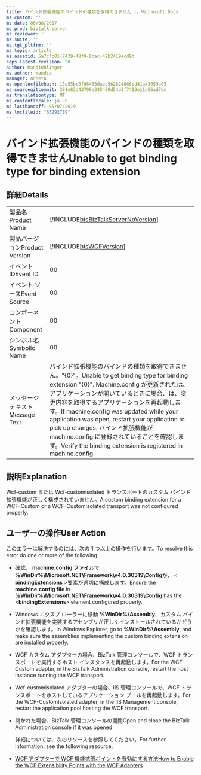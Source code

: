 ```yaml
---
title: バインド拡張機能のバインドの種類を取得できません |。Microsoft Docs
ms.custom: ''
ms.date: 06/08/2017
ms.prod: biztalk-server
ms.reviewer: ''
ms.suite: ''
ms.tgt_pltfrm: ''
ms.topic: article
ms.assetid: 5a7cfc81-7439-48f9-8cac-42b2419ecd9d
caps.latest.revision: 20
author: MandiOhlinger
ms.author: mandia
manager: anneta
ms.openlocfilehash: 15a55bc8f06465daec562624866ed41a43059a05
ms.sourcegitcommit: 381e83d43796a345488d54b3f7413e11d56ad7be
ms.translationtype: MT
ms.contentlocale: ja-JP
ms.lasthandoff: 05/07/2019
ms.locfileid: "65292789"
---
```

# <a name="unable-to-get-binding-type-for-binding-extension"></a><span data-ttu-id="cfdbe-102">バインド拡張機能のバインドの種類を取得できません</span><span class="sxs-lookup"><span data-stu-id="cfdbe-102">Unable to get binding type for binding extension</span></span>
## <a name="details"></a><span data-ttu-id="cfdbe-103">詳細</span><span class="sxs-lookup"><span data-stu-id="cfdbe-103">Details</span></span>  

|                 |                                                                                                                                                                                                                                  |
|-----------------|----------------------------------------------------------------------------------------------------------------------------------------------------------------------------------------------------------------------------------|
|  <span data-ttu-id="cfdbe-104">製品名</span><span class="sxs-lookup"><span data-stu-id="cfdbe-104">Product Name</span></span>   |                                                                        [!INCLUDE[btsBizTalkServerNoVersion](../includes/btsbiztalkservernoversion-md.md)]                                                                        |
| <span data-ttu-id="cfdbe-105">製品バージョン</span><span class="sxs-lookup"><span data-stu-id="cfdbe-105">Product Version</span></span> |                                                                                    [!INCLUDE[btsWCFVersion](../includes/btswcfversion-md.md)]                                                                                    |
|    <span data-ttu-id="cfdbe-106">イベント ID</span><span class="sxs-lookup"><span data-stu-id="cfdbe-106">Event ID</span></span>     |                                                                                                                <span data-ttu-id="cfdbe-107">0</span><span class="sxs-lookup"><span data-stu-id="cfdbe-107">0</span></span>                                                                                                                 |
|  <span data-ttu-id="cfdbe-108">イベント ソース</span><span class="sxs-lookup"><span data-stu-id="cfdbe-108">Event Source</span></span>   |                                                                                                                <span data-ttu-id="cfdbe-109">0</span><span class="sxs-lookup"><span data-stu-id="cfdbe-109">0</span></span>                                                                                                                 |
|    <span data-ttu-id="cfdbe-110">コンポーネント</span><span class="sxs-lookup"><span data-stu-id="cfdbe-110">Component</span></span>    |                                                                                                                <span data-ttu-id="cfdbe-111">0</span><span class="sxs-lookup"><span data-stu-id="cfdbe-111">0</span></span>                                                                                                                 |
|  <span data-ttu-id="cfdbe-112">シンボル名</span><span class="sxs-lookup"><span data-stu-id="cfdbe-112">Symbolic Name</span></span>  |                                                                                                                <span data-ttu-id="cfdbe-113">0</span><span class="sxs-lookup"><span data-stu-id="cfdbe-113">0</span></span>                                                                                                                 |
|  <span data-ttu-id="cfdbe-114">メッセージ テキスト</span><span class="sxs-lookup"><span data-stu-id="cfdbe-114">Message Text</span></span>   | <span data-ttu-id="cfdbe-115">バインド拡張機能のバインドの種類を取得できません。"{0}"。</span><span class="sxs-lookup"><span data-stu-id="cfdbe-115">Unable to get binding type for binding extension "{0}".</span></span> <span data-ttu-id="cfdbe-116">Machine.config が更新されたは、アプリケーションが開いているときに場合、は、変更内容を取得するアプリケーションを再起動します。</span><span class="sxs-lookup"><span data-stu-id="cfdbe-116">If machine.config was updated while your application was open, restart your application to pick up changes.</span></span> <span data-ttu-id="cfdbe-117">バインド拡張機能が machine.config に登録されていることを確認します。</span><span class="sxs-lookup"><span data-stu-id="cfdbe-117">Verify the binding extension is registered in machine.config</span></span> |

## <a name="explanation"></a><span data-ttu-id="cfdbe-118">説明</span><span class="sxs-lookup"><span data-stu-id="cfdbe-118">Explanation</span></span>  
 <span data-ttu-id="cfdbe-119">Wcf-custom または Wcf-customisolated トランスポートのカスタム バインド拡張機能が正しく構成されていません。</span><span class="sxs-lookup"><span data-stu-id="cfdbe-119">A custom binding extension for a WCF-Custom or a WCF-CustomIsolated transport was not configured properly.</span></span>  

## <a name="user-action"></a><span data-ttu-id="cfdbe-120">ユーザーの操作</span><span class="sxs-lookup"><span data-stu-id="cfdbe-120">User Action</span></span>  
 <span data-ttu-id="cfdbe-121">このエラーは解決するのには、次の 1 つ以上の操作を行います。</span><span class="sxs-lookup"><span data-stu-id="cfdbe-121">To resolve this error do one or more of the following:</span></span>  

- <span data-ttu-id="cfdbe-122">確認、 **machine.config ファイル**で **%WinDir%\Microsoft.NET\Framework\v4.0.30319\Config**が、 \< **bindingExtensions** \>要素が適切に構成します。</span><span class="sxs-lookup"><span data-stu-id="cfdbe-122">Ensure the **machine.config file** in **%WinDir%\Microsoft.NET\Framework\v4.0.30319\Config** has the \<**bindingExtensions**\> element configured properly.</span></span>  

- <span data-ttu-id="cfdbe-123">Windows エクスプ ローラーに移動 **%WinDir%\Assembly**、カスタム バインド拡張機能を実装するアセンブリが正しくインストールされているかどうかを確認します。</span><span class="sxs-lookup"><span data-stu-id="cfdbe-123">In Windows Explorer, go to **%WinDir%\Assembly**, and make sure the assemblies implementing the custom binding extension are installed properly.</span></span>  

- <span data-ttu-id="cfdbe-124">WCF カスタム アダプターの場合、BizTalk 管理コンソールで、WCF トランスポートを実行するホスト インスタンスを再起動します。</span><span class="sxs-lookup"><span data-stu-id="cfdbe-124">For the WCF-Custom adapter, in the BizTalk Administration console, restart the host instance running the WCF transport.</span></span>  

- <span data-ttu-id="cfdbe-125">Wcf-customisolated アダプターの場合、IIS 管理コンソールで、WCF トランスポートをホストしているアプリケーション プールを再起動します。</span><span class="sxs-lookup"><span data-stu-id="cfdbe-125">For the WCF-CustomIsolated adapter, in the IIS Management console, restart the application pool hosting the WCF transport.</span></span>  

- <span data-ttu-id="cfdbe-126">開かれた場合、BizTalk 管理コンソールの開閉</span><span class="sxs-lookup"><span data-stu-id="cfdbe-126">Open and close the BizTalk Administration console if it was opened</span></span>  

  <span data-ttu-id="cfdbe-127">詳細については、次のリソースを参照してください。</span><span class="sxs-lookup"><span data-stu-id="cfdbe-127">For further information, see the following resource:</span></span>  

- [<span data-ttu-id="cfdbe-128">WCF アダプターで WCF 機能拡張ポイントを有効にする方法</span><span class="sxs-lookup"><span data-stu-id="cfdbe-128">How to Enable the WCF Extensibility Points with the WCF Adapters</span></span>](../core/how-to-enable-the-wcf-extensibility-points-with-the-wcf-adapters.md)
